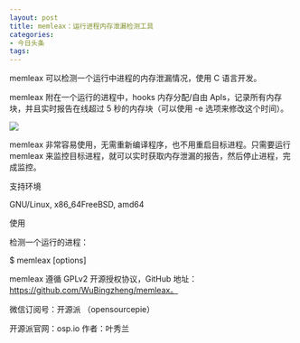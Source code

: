 ```yaml
---
layout: post
title: memleax：运行进程内存泄漏检测工具
categories:
- 今日头条
tags:
---
```

memleax 可以检测一个运行中进程的内存泄漏情况，使用 C 语言开发。

memleax 附在一个运行的进程中，hooks 内存分配/自由 ApIs，记录所有内存块，并且实时报告在线超过 5 秒的内存块（可以使用 -e 选项来修改这个时间）。

![](http://p3.pstatp.com/large/7a60004fb8d266df476)

memleax 非常容易使用，无需重新编译程序，也不用重启目标进程。只需要运行 memleax 来监控目标进程，就可以实时获取内存泄漏的报告，然后停止进程，完成监控。

支持环境

GNU/Linux, x86_64FreeBSD, amd64

使用

检测一个运行的进程：

$ memleax [options] <target-pid>

memleax 遵循 GPLv2 开源授权协议，GitHub 地址：https://github.com/WuBingzheng/memleax。

微信订阅号：开源派 （opensourcepie）

开源派官网：osp.io 作者：叶秀兰